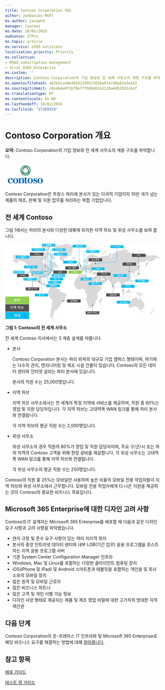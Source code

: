 ```yaml
---
title: Contoso Corporation 개요
author: JoeDavies-MSFT
ms.author: josephd
manager: laurawi
ms.date: 10/01/2019
audience: ITPro
ms.topic: article
ms.service: o365-solutions
localization_priority: Priority
ms.collection:
- M365-subscription-management
- Strat_O365_Enterprise
ms.custom: ''
description: Contoso Corporation의 기업 정보와 전 세계 사무소의 계층 구조를 파악합니다.
ms.openlocfilehash: ad2b3cce0e40161199513616a07ecd0a83a3e1b1
ms.sourcegitcommit: c6eab4a9f1b70e7ff0db6b2a1128a4db2591cbaf
ms.translationtype: HT
ms.contentlocale: ko-KR
ms.lasthandoff: 10/02/2019
ms.locfileid: "37369559"
---
```

# <a name="overview-of-the-contoso-corporation"></a>Contoso Corporation 개요

**요약:** Contoso Corporation의 기업 정보와 전 세계 사무소의 계층 구조를 파악합니다.

![Contoso Corporation](./media/contoso-overview/contoso-icon.png)

Contoso Corporation은 프랑스 파리에 본사가 있는 다국적 기업이자 10만 개가 넘는 제품의 제조, 판매 및 지원 업무를 처리하는 복합 기업입니다.

## <a name="contoso-around-the-world"></a>전 세계 Contoso

그림 1에서는 파리의 본사와 다양한 대륙에 위치한 지역 허브 및 위성 사무소를 보여 줍니다.

![Contoso의 전 세계 사무소](./media/contoso-overview/contoso-overview-fig1.png)

**그림 1: Contoso의 전 세계 사무소**
 
전 세계 Contoso 지사에서는 3 계층 설계를 따릅니다.

- 본사

  Contoso Corporation 본사는 파리 외곽의 대규모 기업 캠퍼스 형태이며, 여기에는 다수의 관리, 엔지니어링 및 제조 시설 건물이 있습니다. Contoso의 모든 데이터 센터와 인터넷 설비는 파리 본사에 있습니다.

  본사의 직원 수는 25,000명입니다.

- 지역 허브

  지역 허브 사무소에서는 전 세계의 특정 지역에 서비스를 제공하며, 직원 중 60%는 영업 및 지원 담당자입니다. 각 지역 허브는 고대역폭 WAN 링크를 통해 파리 본사와 연결됩니다.

  각 지역 허브의 평균 직원 수는 2,000명입니다.

- 위성 사무소

  위성 사무소의 경우 직원의 80%가 영업 및 직원 담당자이며, 주요 구/군/시 또는 하위 지역의 Contoso 고객을 위해 현장 설비를 제공합니다. 각 위성 사무소는 고대역폭 WAN 링크를 통해 지역 허브와 연결됩니다.

  각 위성 사무소의 평균 직원 수는 250명입니다.

Contoso의 직원 중 25%는 모바일만 사용하며 높은 비율의 모바일 전용 작업자들이 지역 허브와 위성 사무소에서 근무합니다. 모바일 전용 작업자에게 더 나은 지원을 제공하는 것이 Contoso의 중요한 비즈니스 목표입니다.

## <a name="design-considerations-for-microsoft-365-enterprise"></a>Microsoft 365 Enterprise에 대한 디자인 고려 사항

Contoso의 IT 설계자는 Microsoft 365 Enterprise를 배포할 때 다음과 같은 디자인 요구 사항과 고려 사항을 파악했습니다. 

- 현지 규정 및 준수 요구 사항이 있는 여러 지리적 위치
- 본사의 중앙 인트라넷 데이터 센터와 내부 LOB(기간 업무) 응용 프로그램을 호스트하는 지역 응용 프로그램 서버
- 기존 System Center Configuration Manager 인프라
- Windows, Mac 및 Linux를 포함하는 다양한 클라이언트 컴퓨팅 장치
- iOS(iPhone 및 iPad) 및 Android 스마트폰과 태블릿을 포함하는 개인용 및 회사 소유의 모바일 장치
- 많은 원격 및 모바일 근로자
- 많은 비즈니스 파트너
- 많은 고객 및 개인 식별 가능 정보
- 디자인 사양 형태로 제공되는 제품 및 제조 영업 비밀에 대한 고가치의 방대한 지적 재산권

## <a name="next-step"></a>다음 단계

Contoso Corporation의 온-프레미스 IT 인프라와 및 Microsoft 365 Enterprise로 해당 비즈니스 요구를 해결하는 방법에 대해 [알아봅니다](contoso-infra-needs.md).

## <a name="see-also"></a>참고 항목

[배포 가이드](deploy-microsoft-365-enterprise.md)

[테스트 랩 가이드](m365-enterprise-test-lab-guides.md)



